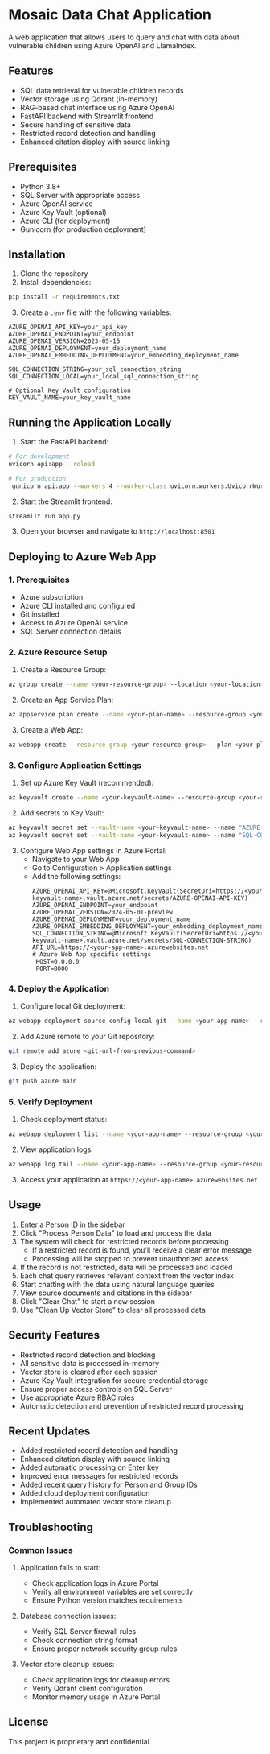 # Mosaic Data Chat Application

A web application that allows users to query and chat with data about vulnerable children using Azure OpenAI and LlamaIndex.

## Features

- SQL data retrieval for vulnerable children records
- Vector storage using Qdrant (in-memory)
- RAG-based chat interface using Azure OpenAI
- FastAPI backend with Streamlit frontend
- Secure handling of sensitive data
- Restricted record detection and handling
- Enhanced citation display with source linking

## Prerequisites

- Python 3.8+
- SQL Server with appropriate access
- Azure OpenAI service
- Azure Key Vault (optional)
- Azure CLI (for deployment)
- Gunicorn (for production deployment)

## Installation

1. Clone the repository
2. Install dependencies:
```bash
pip install -r requirements.txt
```

3. Create a `.env` file with the following variables:
```env
AZURE_OPENAI_API_KEY=your_api_key
AZURE_OPENAI_ENDPOINT=your_endpoint
AZURE_OPENAI_VERSION=2023-05-15
AZURE_OPENAI_DEPLOYMENT=your_deployment_name
AZURE_OPENAI_EMBEDDING_DEPLOYMENT=your_embedding_deployment_name

SQL_CONNECTION_STRING=your_sql_connection_string
SQL_CONNECTION_LOCAL=your_local_sql_connection_string

# Optional Key Vault configuration
KEY_VAULT_NAME=your_key_vault_name
```

## Running the Application Locally

1. Start the FastAPI backend:
```bash
# For development
uvicorn api:app --reload

# For production
 gunicorn api:app --workers 4 --worker-class uvicorn.workers.UvicornWorker --bind 0.0.0.0:8000
```

2. Start the Streamlit frontend:
```bash
streamlit run app.py
```

3. Open your browser and navigate to `http://localhost:8501`

## Deploying to Azure Web App

### 1. Prerequisites
- Azure subscription
- Azure CLI installed and configured
- Git installed
- Access to Azure OpenAI service
- SQL Server connection details

### 2. Azure Resource Setup

1. Create a Resource Group:
```bash
az group create --name <your-resource-group> --location <your-location>
```

2. Create an App Service Plan:
```bash
az appservice plan create --name <your-plan-name> --resource-group <your-resource-group> --sku B1 --is-linux
```

3. Create a Web App:
```bash
az webapp create --resource-group <your-resource-group> --plan <your-plan-name> --name <your-app-name> --runtime "PYTHON:3.9"
```

### 3. Configure Application Settings

1. Set up Azure Key Vault (recommended):
```bash
az keyvault create --name <your-keyvault-name> --resource-group <your-resource-group> --location <your-location>
```

2. Add secrets to Key Vault:
```bash
az keyvault secret set --vault-name <your-keyvault-name> --name "AZURE-OPENAI-API-KEY" --value <your-api-key>
az keyvault secret set --vault-name <your-keyvault-name> --name "SQL-CONNECTION-STRING" --value <your-connection-string>
```

3. Configure Web App settings in Azure Portal:
   - Navigate to your Web App
   - Go to Configuration > Application settings
   - Add the following settings:
     ```
     AZURE_OPENAI_API_KEY=@Microsoft.KeyVault(SecretUri=https://<your-keyvault-name>.vault.azure.net/secrets/AZURE-OPENAI-API-KEY)
     AZURE_OPENAI_ENDPOINT=your_endpoint
     AZURE_OPENAI_VERSION=2024-05-01-preview
     AZURE_OPENAI_DEPLOYMENT=your_deployment_name
     AZURE_OPENAI_EMBEDDING_DEPLOYMENT=your_embedding_deployment_name
     SQL_CONNECTION_STRING=@Microsoft.KeyVault(SecretUri=https://<your-keyvault-name>.vault.azure.net/secrets/SQL-CONNECTION-STRING)
     API_URL=https://<your-app-name>.azurewebsites.net
     # Azure Web App specific settings
      HOST=0.0.0.0
      PORT=8000
     ```

### 4. Deploy the Application

1. Configure local Git deployment:
```bash
az webapp deployment source config-local-git --name <your-app-name> --resource-group <your-resource-group>
```

2. Add Azure remote to your Git repository:
```bash
git remote add azure <git-url-from-previous-command>
```

3. Deploy the application:
```bash
git push azure main
```

### 5. Verify Deployment

1. Check deployment status:
```bash
az webapp deployment list --name <your-app-name> --resource-group <your-resource-group>
```

2. View application logs:
```bash
az webapp log tail --name <your-app-name> --resource-group <your-resource-group>
```

3. Access your application at `https://<your-app-name>.azurewebsites.net`

## Usage

1. Enter a Person ID in the sidebar
2. Click "Process Person Data" to load and process the data
3. The system will check for restricted records before processing
   - If a restricted record is found, you'll receive a clear error message
   - Processing will be stopped to prevent unauthorized access
4. If the record is not restricted, data will be processed and loaded
5. Each chat query retrieves relevant context from the vector index
6. Start chatting with the data using natural language queries
7. View source documents and citations in the sidebar
8. Click "Clear Chat" to start a new session
9. Use "Clean Up Vector Store" to clear all processed data

## Security Features

- Restricted record detection and blocking
- All sensitive data is processed in-memory
- Vector store is cleared after each session
- Azure Key Vault integration for secure credential storage
- Ensure proper access controls on SQL Server
- Use appropriate Azure RBAC roles
- Automatic detection and prevention of restricted record processing

## Recent Updates

- Added restricted record detection and handling
- Enhanced citation display with source linking
- Added automatic processing on Enter key
- Improved error messages for restricted records
- Added recent query history for Person and Group IDs
- Added cloud deployment configuration
- Implemented automated vector store cleanup

## Troubleshooting

### Common Issues

1. Application fails to start:
   - Check application logs in Azure Portal
   - Verify all environment variables are set correctly
   - Ensure Python version matches requirements

2. Database connection issues:
   - Verify SQL Server firewall rules
   - Check connection string format
   - Ensure proper network security group rules

3. Vector store cleanup issues:
   - Check application logs for cleanup errors
   - Verify Qdrant client configuration
   - Monitor memory usage in Azure Portal

## License

This project is proprietary and confidential. 
